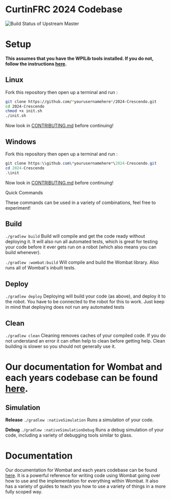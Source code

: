 CurtinFRC 2024 Codebase
===
![Build Status of Upstream Master](https://github.com/CurtinFRC/2024-Crescendo/actions/workflows/ci.yml/badge.svg)

Setup
=====

**This assumes that you have the WPILib tools installed. If you do not, follow the instructions [here](https://docs.wpilib.org/en/stable/docs/zero-to-robot/step-2/wpilib-setup.html).**

Linux
-----
Fork this repository then open up a terminal and run :
```bash
git clone https://github.com/*yourusernamehere*/2024-Crescendo.git
cd 2024-Crescendo
chmod +x init.sh
./init.sh
```
Now look in [CONTRIBUTING.md](./CONTRIBUTING.md) before continuing!

Windows
-------
Fork this repository then open up a terminal and run :
```powershell
git clone https:\\github.com\*yourusernamehere*\2024-Crescendo.git
cd 2024-Crescendo
.\init
```
Now look in [CONTRIBUTING.md](./CONTRIBUTING.md) before continuing!

Quick Commands

These commands can be used in a variety of combinations, feel free to experiment!

Build
------
`./gradlew build`
Build will compile and get the code ready without deploying it.
It will also run all automated tests, which is great for testing your code before it ever gets run on a robot (which also means you can build whenever).

`./gradlew :wombat:build`
Will compile and build the Wombat library.
Also runs all of Wombat's inbuilt tests.

Deploy
------
`./gradlew deploy`
Deploying will build your code (as above), and deploy it to the robot.
You have to be connected to the robot for this to work.
Just keep in mind that deploying does not run any automated tests

Clean
-----
`./gradlew clean`
Cleaning removes caches of your compiled code.
If you do not understand an error it can often help to clean before getting help.
Clean building is slower so you should not generally use it.

Our documentation for Wombat and each years codebase can be found [here](TODO!).
=======
Simulation
----------
**Release**
`./gradlew :nativeSimulation`
Runs a simulation of your code.

**Debug**
`./gradlew :nativeSimulationDebug`
Runs a debug simulation of your code, including a variety of debugging tools similar to glass.

Documentation
=============
Our documentation for Wombat and each years codebase can be found [here](https://4788-docs.vercel.app/).
It is a powerful reference for writing code using Wombat going over how to use and the implementation for everything within Wombat.
It also has a variety of guides to teach you how to use a variety of things in a more fully scoped way.
